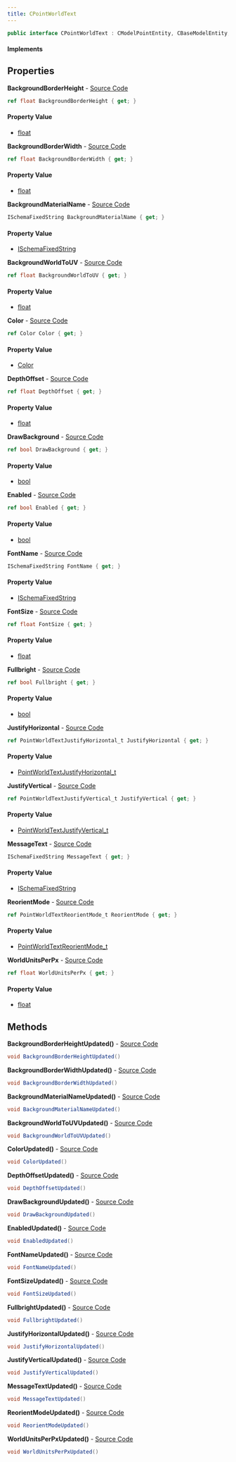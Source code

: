 ```yaml
---
title: CPointWorldText
---
```


```csharp
public interface CPointWorldText : CModelPointEntity, CBaseModelEntity, CBaseEntity, CEntityInstance, ISchemaClass<CEntityInstance>, ISchemaClass<CBaseEntity>, ISchemaClass<CBaseModelEntity>, ISchemaClass<CModelPointEntity>, ISchemaClass<CPointWorldText>, ISchemaField, ISchemaClass, INativeHandle
```

#### Implements

## Properties

**BackgroundBorderHeight** - [Source Code](https://github.com/swiftly-solution/swiftlys2/blob/master/managed/src/SwiftlyS2.Generated/Schemas/Interfaces/CPointWorldText.cs#L36)

```csharp
ref float BackgroundBorderHeight { get; }
```

#### Property Value

- [float](https://learn.microsoft.com/dotnet/api/system.single)

**BackgroundBorderWidth** - [Source Code](https://github.com/swiftly-solution/swiftlys2/blob/master/managed/src/SwiftlyS2.Generated/Schemas/Interfaces/CPointWorldText.cs#L34)

```csharp
ref float BackgroundBorderWidth { get; }
```

#### Property Value

- [float](https://learn.microsoft.com/dotnet/api/system.single)

**BackgroundMaterialName** - [Source Code](https://github.com/swiftly-solution/swiftlys2/blob/master/managed/src/SwiftlyS2.Generated/Schemas/Interfaces/CPointWorldText.cs#L20)

```csharp
ISchemaFixedString BackgroundMaterialName { get; }
```

#### Property Value

- [ISchemaFixedString](/docs/api/shared/schemas/ischemafixedstring)

**BackgroundWorldToUV** - [Source Code](https://github.com/swiftly-solution/swiftlys2/blob/master/managed/src/SwiftlyS2.Generated/Schemas/Interfaces/CPointWorldText.cs#L38)

```csharp
ref float BackgroundWorldToUV { get; }
```

#### Property Value

- [float](https://learn.microsoft.com/dotnet/api/system.single)

**Color** - [Source Code](https://github.com/swiftly-solution/swiftlys2/blob/master/managed/src/SwiftlyS2.Generated/Schemas/Interfaces/CPointWorldText.cs#L40)

```csharp
ref Color Color { get; }
```

#### Property Value

- [Color](/docs/api/shared/natives/color)

**DepthOffset** - [Source Code](https://github.com/swiftly-solution/swiftlys2/blob/master/managed/src/SwiftlyS2.Generated/Schemas/Interfaces/CPointWorldText.cs#L30)

```csharp
ref float DepthOffset { get; }
```

#### Property Value

- [float](https://learn.microsoft.com/dotnet/api/system.single)

**DrawBackground** - [Source Code](https://github.com/swiftly-solution/swiftlys2/blob/master/managed/src/SwiftlyS2.Generated/Schemas/Interfaces/CPointWorldText.cs#L32)

```csharp
ref bool DrawBackground { get; }
```

#### Property Value

- [bool](https://learn.microsoft.com/dotnet/api/system.boolean)

**Enabled** - [Source Code](https://github.com/swiftly-solution/swiftlys2/blob/master/managed/src/SwiftlyS2.Generated/Schemas/Interfaces/CPointWorldText.cs#L22)

```csharp
ref bool Enabled { get; }
```

#### Property Value

- [bool](https://learn.microsoft.com/dotnet/api/system.boolean)

**FontName** - [Source Code](https://github.com/swiftly-solution/swiftlys2/blob/master/managed/src/SwiftlyS2.Generated/Schemas/Interfaces/CPointWorldText.cs#L18)

```csharp
ISchemaFixedString FontName { get; }
```

#### Property Value

- [ISchemaFixedString](/docs/api/shared/schemas/ischemafixedstring)

**FontSize** - [Source Code](https://github.com/swiftly-solution/swiftlys2/blob/master/managed/src/SwiftlyS2.Generated/Schemas/Interfaces/CPointWorldText.cs#L28)

```csharp
ref float FontSize { get; }
```

#### Property Value

- [float](https://learn.microsoft.com/dotnet/api/system.single)

**Fullbright** - [Source Code](https://github.com/swiftly-solution/swiftlys2/blob/master/managed/src/SwiftlyS2.Generated/Schemas/Interfaces/CPointWorldText.cs#L24)

```csharp
ref bool Fullbright { get; }
```

#### Property Value

- [bool](https://learn.microsoft.com/dotnet/api/system.boolean)

**JustifyHorizontal** - [Source Code](https://github.com/swiftly-solution/swiftlys2/blob/master/managed/src/SwiftlyS2.Generated/Schemas/Interfaces/CPointWorldText.cs#L42)

```csharp
ref PointWorldTextJustifyHorizontal_t JustifyHorizontal { get; }
```

#### Property Value

- [PointWorldTextJustifyHorizontal_t](/docs/api/shared/schemadefinitions/pointworldtextjustifyhorizontal_t)

**JustifyVertical** - [Source Code](https://github.com/swiftly-solution/swiftlys2/blob/master/managed/src/SwiftlyS2.Generated/Schemas/Interfaces/CPointWorldText.cs#L44)

```csharp
ref PointWorldTextJustifyVertical_t JustifyVertical { get; }
```

#### Property Value

- [PointWorldTextJustifyVertical_t](/docs/api/shared/schemadefinitions/pointworldtextjustifyvertical_t)

**MessageText** - [Source Code](https://github.com/swiftly-solution/swiftlys2/blob/master/managed/src/SwiftlyS2.Generated/Schemas/Interfaces/CPointWorldText.cs#L16)

```csharp
ISchemaFixedString MessageText { get; }
```

#### Property Value

- [ISchemaFixedString](/docs/api/shared/schemas/ischemafixedstring)

**ReorientMode** - [Source Code](https://github.com/swiftly-solution/swiftlys2/blob/master/managed/src/SwiftlyS2.Generated/Schemas/Interfaces/CPointWorldText.cs#L46)

```csharp
ref PointWorldTextReorientMode_t ReorientMode { get; }
```

#### Property Value

- [PointWorldTextReorientMode_t](/docs/api/shared/schemadefinitions/pointworldtextreorientmode_t)

**WorldUnitsPerPx** - [Source Code](https://github.com/swiftly-solution/swiftlys2/blob/master/managed/src/SwiftlyS2.Generated/Schemas/Interfaces/CPointWorldText.cs#L26)

```csharp
ref float WorldUnitsPerPx { get; }
```

#### Property Value

- [float](https://learn.microsoft.com/dotnet/api/system.single)

## Methods

**BackgroundBorderHeightUpdated()** - [Source Code](https://github.com/swiftly-solution/swiftlys2/blob/master/managed/src/SwiftlyS2.Generated/Schemas/Interfaces/CPointWorldText.cs#L58)

```csharp
void BackgroundBorderHeightUpdated()
```

**BackgroundBorderWidthUpdated()** - [Source Code](https://github.com/swiftly-solution/swiftlys2/blob/master/managed/src/SwiftlyS2.Generated/Schemas/Interfaces/CPointWorldText.cs#L57)

```csharp
void BackgroundBorderWidthUpdated()
```

**BackgroundMaterialNameUpdated()** - [Source Code](https://github.com/swiftly-solution/swiftlys2/blob/master/managed/src/SwiftlyS2.Generated/Schemas/Interfaces/CPointWorldText.cs#L50)

```csharp
void BackgroundMaterialNameUpdated()
```

**BackgroundWorldToUVUpdated()** - [Source Code](https://github.com/swiftly-solution/swiftlys2/blob/master/managed/src/SwiftlyS2.Generated/Schemas/Interfaces/CPointWorldText.cs#L59)

```csharp
void BackgroundWorldToUVUpdated()
```

**ColorUpdated()** - [Source Code](https://github.com/swiftly-solution/swiftlys2/blob/master/managed/src/SwiftlyS2.Generated/Schemas/Interfaces/CPointWorldText.cs#L60)

```csharp
void ColorUpdated()
```

**DepthOffsetUpdated()** - [Source Code](https://github.com/swiftly-solution/swiftlys2/blob/master/managed/src/SwiftlyS2.Generated/Schemas/Interfaces/CPointWorldText.cs#L55)

```csharp
void DepthOffsetUpdated()
```

**DrawBackgroundUpdated()** - [Source Code](https://github.com/swiftly-solution/swiftlys2/blob/master/managed/src/SwiftlyS2.Generated/Schemas/Interfaces/CPointWorldText.cs#L56)

```csharp
void DrawBackgroundUpdated()
```

**EnabledUpdated()** - [Source Code](https://github.com/swiftly-solution/swiftlys2/blob/master/managed/src/SwiftlyS2.Generated/Schemas/Interfaces/CPointWorldText.cs#L51)

```csharp
void EnabledUpdated()
```

**FontNameUpdated()** - [Source Code](https://github.com/swiftly-solution/swiftlys2/blob/master/managed/src/SwiftlyS2.Generated/Schemas/Interfaces/CPointWorldText.cs#L49)

```csharp
void FontNameUpdated()
```

**FontSizeUpdated()** - [Source Code](https://github.com/swiftly-solution/swiftlys2/blob/master/managed/src/SwiftlyS2.Generated/Schemas/Interfaces/CPointWorldText.cs#L54)

```csharp
void FontSizeUpdated()
```

**FullbrightUpdated()** - [Source Code](https://github.com/swiftly-solution/swiftlys2/blob/master/managed/src/SwiftlyS2.Generated/Schemas/Interfaces/CPointWorldText.cs#L52)

```csharp
void FullbrightUpdated()
```

**JustifyHorizontalUpdated()** - [Source Code](https://github.com/swiftly-solution/swiftlys2/blob/master/managed/src/SwiftlyS2.Generated/Schemas/Interfaces/CPointWorldText.cs#L61)

```csharp
void JustifyHorizontalUpdated()
```

**JustifyVerticalUpdated()** - [Source Code](https://github.com/swiftly-solution/swiftlys2/blob/master/managed/src/SwiftlyS2.Generated/Schemas/Interfaces/CPointWorldText.cs#L62)

```csharp
void JustifyVerticalUpdated()
```

**MessageTextUpdated()** - [Source Code](https://github.com/swiftly-solution/swiftlys2/blob/master/managed/src/SwiftlyS2.Generated/Schemas/Interfaces/CPointWorldText.cs#L48)

```csharp
void MessageTextUpdated()
```

**ReorientModeUpdated()** - [Source Code](https://github.com/swiftly-solution/swiftlys2/blob/master/managed/src/SwiftlyS2.Generated/Schemas/Interfaces/CPointWorldText.cs#L63)

```csharp
void ReorientModeUpdated()
```

**WorldUnitsPerPxUpdated()** - [Source Code](https://github.com/swiftly-solution/swiftlys2/blob/master/managed/src/SwiftlyS2.Generated/Schemas/Interfaces/CPointWorldText.cs#L53)

```csharp
void WorldUnitsPerPxUpdated()
```

